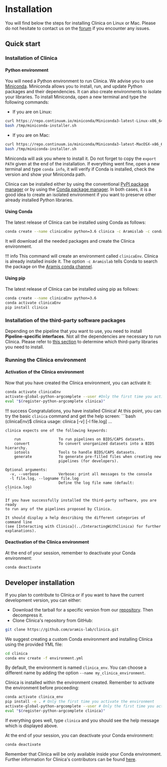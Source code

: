 # Installation

You will find below the steps for installing Clinica on Linux or Mac. Please do
not hesitate to contact us on the
[forum](https://groups.google.com/forum/#!forum/clinica-user)
if you encounter any issues.


## Quick start

### Installation of Clinica

#### Python environment
You will need a Python environment to run Clinica. We advise you to
use [Miniconda](http://conda.pydata.org/miniconda.html).
Miniconda allows you to install, run, and update Python packages and their
dependencies. It can also create environments to isolate your libraries.
To install Miniconda, open a new terminal and type the following commands:

- If you are on Linux:
```bash
curl https://repo.continuum.io/miniconda/Miniconda3-latest-Linux-x86_64.sh -o /tmp/miniconda-installer.sh
bash /tmp/miniconda-installer.sh
```

- If you are on Mac:
```bash
curl https://repo.continuum.io/miniconda/Miniconda3-latest-MacOSX-x86_64.sh -o /tmp/miniconda-installer.sh
bash /tmp/miniconda-installer.sh
```

Miniconda will ask you where to install it. Do not forget to copy the `export
PATH` given at the end of the installation. If everything went
fine, open a new terminal and type `conda info`, it will verify if Conda is
installed, check the version and show your Miniconda path.

Clinica can be installed either by using the conventional
[PyPI package manager](https://pypi.org/project/clinica/) or by using the
[Conda package manager](https://conda.io/docs/). In both cases, it is a good idea
to create an isolated environment if you want to preserve other already installed
Python libraries.  

#### Using Conda

The latest release of Clinica can be installed using Conda as follows:

```bash
conda create --name clinicaEnv python=3.6 clinica -c Aramislab -c conda-forge
```

It will download all the needed packages and create the Clinica environment.

!!! info
    This command will create an environment called `clinicaEnv`. Clinica is
    already installed inside it. The option `-c Aramislab` tells Conda to search
    the package on the [Aramis conda channel](https://anaconda.org/Aramislab).

#### Using pip

The latest release of Clinica can be installed using pip as follows:

```bash
conda create --name clinicaEnv python=3.6
conda activate clinicaEnv
pip install clinica
```

### Installation of the third-party software packages
Depending on the pipeline that you want to use, you need to install
**Pipeline-specific interfaces**. Not all the dependencies are necessary to run
Clinica.
Please refer to [this section](../Third-party) to determine which third-party
libraries you need to install.


### Running the Clinica environment
#### Activation of the Clinica environment

Now that you have created the Clinica environment, you can activate it:

```bash
conda activate clinicaEnv
activate-global-python-argcomplete --user #Only the first time you activate the environment
eval "$(register-python-argcomplete clinica)"
```

!!! success
    Congratulations, you have installed Clinica! At this point, you can try the
    basic `clinica` command and get the help screen:
    ```bash
    (clinicaEnv)$ clinica
    usage: clinica [-v] [-l file.log]  ...

    clinica expects one of the following keywords:

        run                 To run pipelines on BIDS/CAPS datasets.
        convert             To convert unorganized datasets into a BIDS hierarchy.
        iotools             Tools to handle BIDS/CAPS datasets.
        generate            To generate pre-filled files when creating new
                            pipelines (for developers).

    Optional arguments:
      -v, --verbose         Verbose: print all messages to the console
      -l file.log, --logname file.log
                            Define the log file name (default: clinica.log)
    ```

    If you have successfully installed the third-party software, you are ready
    to run any of the pipelines proposed by Clinica.

    It should display a help describing the different categories of command line
    (see [Interacting with Clinica](../InteractingWithClinica) for further
    explanations).

#### Deactivation of the Clinica environment
At the end of your session, remember to deactivate your Conda environment:
```bash
conda deactivate
```

## Developer installation

If you plan to contribute to Clinica or if you want to have the current development
version, you can either:

* Download the tarball for a specific version from our
[repository](https://github.com/aramis-lab/clinica/releases).
Then decompress it.
* Clone Clinica's repository from GitHub:
```bash
git clone https://github.com/aramis-lab/clinica.git
```

We suggest creating a custom Conda environment and installing Clinica using the
provided YML file:

```bash
cd clinica
conda env create -f environment.yml
```

By default, the environment is named `clinica_env`. You can choose a different
name by adding the option `--name my_clinica_environment`.

Clinica is installed within the environment created. Remember to
activate the environment before proceeding:

```bash
conda activate clinica_env
pip install -e . # Only the first time you activate the environment
activate-global-python-argcomplete --user # Only the first time you activate the environment
eval "$(register-python-argcomplete clinica)"
```

If everything goes well, type `clinica` and you should see the help message which
is displayed above.

At the end of your session, you can deactivate your Conda environment:
```bash
conda deactivate
```

Remember that Clinica will be only available inside your Conda environment.
Further information for Clinica's contributors can be found
[here](./CodingForClinica).
